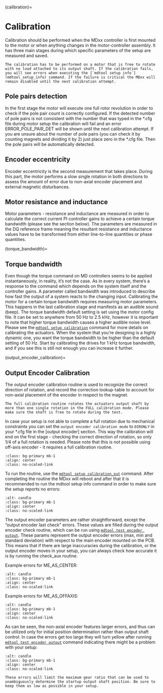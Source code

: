 (calibration)=
# Calibration

Calibration should be performed when the MDxx controller is first mounted to the motor or when anything changes in the motor-controller assembly. It has three main stages during which specific parameters of the setup are measured and saved. 

```{note}
The calibration has to be performed on a motor that is free to rotate with no load attached to its output shaft. If the calibration fails, you will see errors when executing the [`mdtool setup info`](mdtool_setup_info) command. If the failure is critical the MDxx will remain disabled until the next calibration attempt.
```

## Pole pairs detection

In the first stage the motor will execute one full rotor revolution in order to check if the pole pair count is correctly configured. If the detected number of pole pairs is not consistent with the number that was typed in the *.cfg file during motor setup the calibration will fail and an error ERROR_POLE_PAIR_DET will be shown until the next calibration attempt. If you are unsure about the number of pole pairs (you can check it by counting magnets and dividing it by 2) just place zero in the *.cfg file. Then the pole pairs will be automatically detected. 

## Encoder eccentricity

Encoder eccentricity is the second measurement that takes place. During this part, the motor performs a slow single rotation in both directions to assess the amount of error due to non-axial encoder placement and external magnetic disturbances. 

## Motor resistance and inductance

Motor parameters - resistance and inductance are measured in order to calculate the correct current PI controller gains to achieve a certain torque bandwidth (please see the section below). The parameters are measured in the DQ reference frame meaning the resultant resistance and inductance values have to be transformed from either line-to-line quantities or phase quantities. 

(torque_bandwidth)=
## Torque bandwidth

Even though the torque command on MD controllers seems to be applied instantaneously, in reality, it’s not the case. As in every system, there’s a response to the command which depends on the system itself and the controller gains. A parameter called bandwidth was introduced to describe how fast the output of a system reacts to the changing input. Calibrating the motor for a certain torque bandwidth requires measuring motor parameters. This happens in the last calibration stage and manifests as an audible sound (beep). 
The torque bandwidth default setting is set using the motor config file. It can be set to anywhere from 50 Hz to 2.5 kHz, however it is important to note that higher torque bandwidth causes a higher audible noise level. Please see the [`mdtool setup calibration`](mdtool_setup_calibration) command for more details on calibrating the actuators. 
When the system that you’re designing is a highly dynamic one, you want the torque bandwidth to be higher than the default setting of 50 Hz. Start by calibrating the drives for 1 kHz torque bandwidth, and if you see this is still not enough you can increase it further.  

(output_encoder_calibration)=
## Output Encoder Calibration

The output encoder calibration routine is used to recognize the correct direction of rotation, and record the correction lookup-table to account for non-axial placement of the encoder in respect to the magnet. 

```{warning}
The full calibration routine rotates the actuators output shaft by more than one single rotation in the FULL calibration mode. Please make sure the shaft is free to rotate during the test. 
```

In case your setup is not able to complete a full rotation due to mechanical constraints you can set the `output encoder calibration mode` to `DIRONLY` in your *.cfg file in the [output encoder] section. This way the calibration will end on the first stage - checking the correct direction of rotation, so only 1/4 of a full rotation is needed. Please note that this is not possible using off-axis encoder - it requires a full calibration routine. 

```{figure} images/Calibration/output_calibration_requirements.png
:class: bg-primary mb-1
:align: center
:class: no-scaled-link
```

To run the routine, use the [`mdtool setup calibration_out`](mdtool_setup_calibration_out) command. After completing the routine the MDxx will reboot and after that it is recommended to run the mdtool setup info command in order to make sure the setup reports no errors:

```{figure} images/Calibration/mdtool_setup_info_allok.png
:alt: candle
:class: bg-primary mb-1
:align: center
:class: no-scaled-link
```

The output encoder parameters are rather straightforward, except the “output encoder last check” errors. These values are filled during the output encoder check routine, which can be run using [`mdtool test encoder output`](mdtool_test_encoder). These params represent the output encoder errors (max, min and standard deviation) with respect to the main encoder mounted on the PCB. This means that if there are large inaccuracies during the calibration, or the output encoder moves in your setup, you can always check how accurate it is by running the check_aux routine.

Example errors for ME_AS_CENTER:

```{figure} images/Calibration/errors_encoder_center.png
:alt: candle
:class: bg-primary mb-1
:align: center
:class: no-scaled-link
```

Example errors for ME_AS_OFFAXIS:

```{figure} images/Calibration/errors_encoder_offaxis.png
:alt: candle
:class: bg-primary mb-1
:align: center
:class: no-scaled-link
```

As can be seen, the non-axial encoder features larger errors, and thus can be utilized only for initial position determination rather than output shaft control. In case the errors get too large they will turn yellow after running [`mdtool test encoder output`](mdtool_test_encoder) command indicating there might be a problem with your setup:

```{figure} images/Calibration/errors_yellow.png
:alt: candle
:class: bg-primary mb-1
:align: center
:class: no-scaled-link
```

```{note}
These errors will limit the maximum gear ratio that can be used to unambiguously determine the startup output shaft position. Be sure to keep them as low as possible in your setup. 
```
